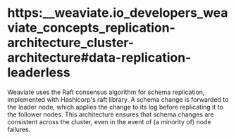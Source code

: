 # https:\_\_weaviate.io_developers_weaviate_concepts_replication-architecture_cluster-architecture#data-replication-leaderless

Weaviate uses the Raft consensus algorithm for schema replication, implemented with Hashicorp's raft library. A schema change is forwarded to the leader node, which applies the change to its log before replicating it to the follower nodes. This architecture ensures that schema changes are consistent across the cluster, even in the event of (a minority of) node failures.
